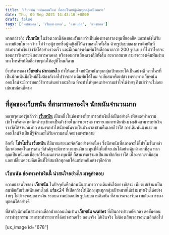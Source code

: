 ```yaml
---
title: 'เว็บพนัน พนันออนไลน์ ที่ตอบโจทย์ผู้เล่นทุกกลุ่มเป้าหมาย'
date: Thu, 09 Sep 2021 14:43:10 +0000
draft: false
tags: ['พนันบอล', 'เว็บแทงบอล', 'แทงบอล', 'แทงบอล']
---
```


หากกล่าวถึง **เว็บพนัน** ในช่วงเวลานี้ต้องยอมรับเลยว่าเป็นช่องทางการลงทุนที่ยอดฮิต และกำลังได้รับความนิยมในวงกว้าง ไม่ว่าจะผู้ชายหรือผู้หญิงก็ให้ความสนใจทั้งสิ้น ด้วยรูปแบบของการเดิมพันที่สามารถทำเงินรางวัลได้อย่างรวดเร็ว และมีเกมการเดิมพันให้เลือกมากกว่า 200 รูปแบบ ที่ไม่ว่าใครจะชอบการวิเคราะห์ ชอบการคาดเดา หรือชอบการเสี่ยงดวงก็มีทั้งสิ้น สะดวกสบาย สามารถวางเดิมพันผ่านทางโทรศัพท์มือถือง่ายๆต่อให้อยู่ที่ไหนก็ตาม

ยิ่งบริการของ **เว็บพนัน ฝากถอนไว** ทำให้ตอบโจทย์นักพนันทุกกลุ่มเป้าหมายได้เป็นอย่างดี หากใครที่เป็นนักพนันมือใหม่ก็ไม่ต้องกังวลไปว่าจะวางเดิมพันได้ไหม จะสับสนหรือเปล่า เพราะทางเว็บพนันออนไลน์จะมีการบอกวิธีการเล่นอย่างละเอียด ที่จะทำให้ทุกคนทำความเข้าใจได้ง่ายๆ ถึงแม้ว่าจะไม่เคยเล่นมาก่อนก็ตาม

**ที่สุดของเว็บพนัน ที่สามารถครองใจ นักพนันจำนวนมาก**
-----------------------------------------------------

หลายๆคนคงรู้แล้วว่า [**เว็บพนัน**](/archives/) เป็นหนึ่งในช่องทางที่สามารถทำเงินได้เป็นอย่างดี เพียงแค่ทำความเข้าใจหรือหาเทคนิคต่างๆเข้ามาเป็นตัวช่วยในการเอาชนะ เพราะเกมการเดิมพันบางชนิดสามารถทำเงินรางวัลได้จำนวนมาก สามารถทำให้นักพนันรวยในช่วงเวลาข้ามคืนเลยก็ว่าได้ การเดิมพันผ่านระบบออนไลน์จึงเป็นที่รู้จักและได้รับความสนใจอย่างแพร่หลาย

อีกทั้ง **โปรโมชั่น เว็บพนัน** ก็มีมากมายและจัดกันอย่างต่อเนื่อง ซึ่งนักพนันที่ฉลาดจะใช้โปรโมชั่นเหล่านี้มาต่อยอดในการเล่น ที่สำคัญจะมีการวางแผนเงินลงทุนที่ดีเพื่อที่จะเล่นได้อย่างคุ้มค่ามากที่สุด หากคุณเป็นหนึ่งคนที่อยากได้แผนการลงทุนที่ดี ก็สามารถเข้ามาเป็นสมาชิกกับเราได้ เนื่องจากเรามีกลุ่มแลกเปลี่ยนความคิดเห็นที่ให้สมาชิกทุกคนได้แชร์เทคนิคต่างๆอีกด้วย

### **เว็บพนัน ช่องทางทำเงินนี้ น่าสนใจอย่างไร มาดูคำตอบ**

ความน่าสนใจของ **เว็บพนัน** ในปัจจุบันคือนักพนันสามารถวางเดิมพันได้อย่างอิสระ เพียงแค่เข้ามาเป็นสมาชิกกับเว็บพนันออนไลน์ ufax24 ที่เปิดกว้างให้นักลงทุนทุกกลุ่มเป้าหมายได้เข้ามาทำเงินได้อย่างง่ายๆ ไม่ว่าจะระบบการเงิน ระบบความปลอดภัย รูปแบบการเดิมพัน ที่สามารถรองรับความต้องการของทุกคนได้อย่างดี

ที่สำคัญนักพนันสามารถเลือกฝากถอนเงินผ่าน **เว็บพนัน wallet** ที่เป็นการประหยัดเวลา ลดขั้นตอนการทำธุรกรรม สามารถทำรายการได้อย่างรวดเร็ว ถอนจริง ได้เงินจริง ไม่ต้องเสียเวลารอนานอีกต่อไป

\[ux\_image id="678"\]